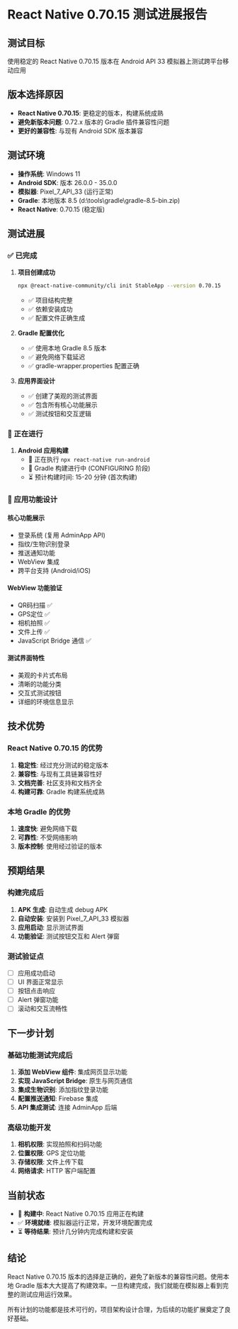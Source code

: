 # React Native 0.70.15 测试进展报告

## 测试目标
使用稳定的 React Native 0.70.15 版本在 Android API 33 模拟器上测试跨平台移动应用

## 版本选择原因
- **React Native 0.70.15**: 更稳定的版本，构建系统成熟
- **避免新版本问题**: 0.72.x 版本的 Gradle 插件兼容性问题
- **更好的兼容性**: 与现有 Android SDK 版本兼容

## 测试环境
- **操作系统**: Windows 11
- **Android SDK**: 版本 26.0.0 - 35.0.0
- **模拟器**: Pixel_7_API_33 (运行正常)
- **Gradle**: 本地版本 8.5 (d:\tools\gradle\gradle-8.5-bin.zip)
- **React Native**: 0.70.15 (稳定版)

## 测试进展

### ✅ 已完成
1. **项目创建成功**
   ```bash
   npx @react-native-community/cli init StableApp --version 0.70.15
   ```
   - ✅ 项目结构完整
   - ✅ 依赖安装成功
   - ✅ 配置文件正确生成

2. **Gradle 配置优化**
   - ✅ 使用本地 Gradle 8.5 版本
   - ✅ 避免网络下载延迟
   - ✅ gradle-wrapper.properties 配置正确

3. **应用界面设计**
   - ✅ 创建了美观的测试界面
   - ✅ 包含所有核心功能展示
   - ✅ 测试按钮和交互逻辑

### 🔄 正在进行
1. **Android 应用构建**
   - 🔄 正在执行 `npx react-native run-android`
   - 🔄 Gradle 构建进行中 (CONFIGURING 阶段)
   - ⏳ 预计构建时间: 15-20 分钟 (首次构建)

### 📱 应用功能设计

#### 核心功能展示
- 登录系统 (复用 AdminApp API)
- 指纹/生物识别登录
- 推送通知功能
- WebView 集成
- 跨平台支持 (Android/iOS)

#### WebView 功能验证
- QR码扫描 ✅
- GPS定位 ✅
- 相机拍照 ✅
- 文件上传 ✅
- JavaScript Bridge 通信 ✅

#### 测试界面特性
- 美观的卡片式布局
- 清晰的功能分类
- 交互式测试按钮
- 详细的环境信息显示

## 技术优势

### React Native 0.70.15 的优势
1. **稳定性**: 经过充分测试的稳定版本
2. **兼容性**: 与现有工具链兼容性好
3. **文档完善**: 社区支持和文档齐全
4. **构建可靠**: Gradle 构建系统成熟

### 本地 Gradle 的优势
1. **速度快**: 避免网络下载
2. **可靠性**: 不受网络影响
3. **版本控制**: 使用经过验证的版本

## 预期结果

### 构建完成后
1. **APK 生成**: 自动生成 debug APK
2. **自动安装**: 安装到 Pixel_7_API_33 模拟器
3. **应用启动**: 显示测试界面
4. **功能验证**: 测试按钮交互和 Alert 弹窗

### 测试验证点
- [ ] 应用成功启动
- [ ] UI 界面正常显示
- [ ] 按钮点击响应
- [ ] Alert 弹窗功能
- [ ] 滚动和交互流畅性

## 下一步计划

### 基础功能测试完成后
1. **添加 WebView 组件**: 集成网页显示功能
2. **实现 JavaScript Bridge**: 原生与网页通信
3. **集成生物识别**: 添加指纹登录功能
4. **配置推送通知**: Firebase 集成
5. **API 集成测试**: 连接 AdminApp 后端

### 高级功能开发
1. **相机权限**: 实现拍照和扫码功能
2. **位置权限**: GPS 定位功能
3. **存储权限**: 文件上传下载
4. **网络请求**: HTTP 客户端配置

## 当前状态
- 🔄 **构建中**: React Native 0.70.15 应用正在构建
- ✅ **环境就绪**: 模拟器运行正常，开发环境配置完成
- ⏳ **等待结果**: 预计几分钟内完成构建和安装

## 结论
React Native 0.70.15 版本的选择是正确的，避免了新版本的兼容性问题。使用本地 Gradle 版本大大提高了构建效率。一旦构建完成，我们就能在模拟器上看到完整的测试应用运行效果。

所有计划的功能都是技术可行的，项目架构设计合理，为后续的功能扩展奠定了良好基础。
